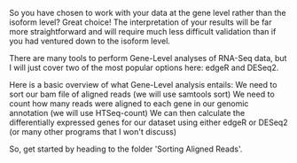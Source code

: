So you have chosen to work with your data at the gene level rather than the isoform level? 
Great choice! The interpretation of your results will be far more straightforward and will require much less difficult validation than if you had ventured down to the isoform level.

There are many tools to perform Gene-Level analyses of RNA-Seq data, but I will just cover two of the most popular options here: edgeR and DESeq2. 

Here is a basic overview of what Gene-Level analysis entails:
We need to sort our bam file of aligned reads (we will use samtools sort)
We need to count how many reads were aligned to each gene in our genomic annotation (we will use HTSeq-count)
We can then calculate the differentially expressed genes for our dataset using either edgeR or DESeq2 (or many other programs that I won't discuss)

So, get started by heading to the folder 'Sorting Aligned Reads'. 
